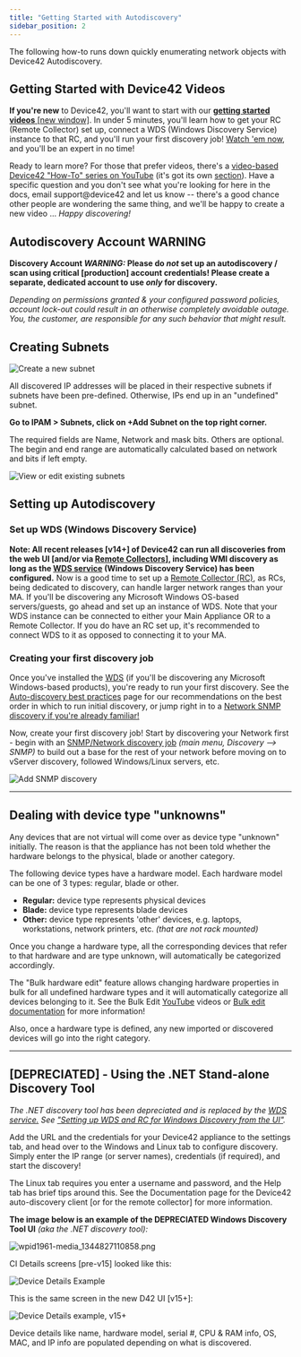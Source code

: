 ```yaml
---
title: "Getting Started with Autodiscovery"
sidebar_position: 2
---
```


The following how-to runs down quickly enumerating network objects with Device42 Autodiscovery.

## Getting Started with Device42 Videos

**If you're new** to Device42, you'll want to start with our [**getting started videos** \[new window\]](https://www.youtube.com/playlist?list=PLJ9je_qSNumJ-rMzIXUufY-XsbrwWfeCR). In under 5 minutes, you'll learn how to get your RC (Remote Collector) set up, connect a WDS (Windows Discovery Service) instance to that RC, and you'll run your first discovery job! [Watch 'em now](https://www.youtube.com/watch?v=ClkvR9zLQUU&t=0s&list=PLJ9je_qSNumJ-rMzIXUufY-XsbrwWfeCR&index=2), and you'll be an expert in no time!

Ready to learn more? For those that prefer videos, there's a [video-based Device42 "How-To" series on YouTube](https://www.youtube.com/playlist?list=PLJ9je_qSNumJ4HuNVS75wzRgBRrtCh6_q) (it's got its own [section](../videos)). Have a specific question and you don't see what you're looking for here in the docs, email support@device42 and let us know -- there's a good chance other people are wondering the same thing, and we'll be happy to create a new video ... _Happy discovering!_

## Autodiscovery Account WARNING

**Discovery Account _WARNING:_ Please do _not_ set up an autodiscovery / scan using critical \[production\] account credentials! Please create a separate, dedicated account to use _only_ for discovery.**

_Depending on permissions granted & your configured password policies, account lock-out could result in an otherwise completely avoidable outage. You, the customer, are responsible for any such behavior that might result._

## Creating Subnets

![Create a new subnet](/assets/images/add_new_subnet_2018v15.PNG)

All discovered IP addresses will be placed in their respective subnets if subnets have been pre-defined. Otherwise, IPs end up in an "undefined" subnet.

**Go to IPAM > Subnets, click on +Add Subnet on the top right corner.**

The required fields are Name, Network and mask bits. Others are optional. The begin and end range are automatically calculated based on network and bits if left empty.

![View or edit existing subnets](/assets/images/select_subnet_to_view-2018v15.PNG)

## Setting up Autodiscovery

### Set up WDS (Windows Discovery Service)

**Note: All recent releases \[v14+\] of Device42 can run all discoveries from the web UI \[and/or via [Remote Collectors](../discovery/remote-collector-rc)], including WMI discovery as long as the [WDS service](installation/windows-discovery-service-installation/) (Windows Discovery Service) has been configured.** Now is a good time to set up a [Remote Collector (RC)](https://docs.device42.com/auto-discovery/remote-collector-rc/), as RCs, being dedicated to discovery, can handle larger network ranges than your MA. If you'll be discovering any Microsoft Windows OS-based servers/guests, go ahead and set up an instance of WDS. Note that your WDS instance can be connected to either your Main Appliance OR to a Remote Collector. If you do have an RC set up, it's recommended to connect WDS to it as opposed to connecting it to your MA.

### Creating your first discovery job

Once you've installed the [WDS](installation/windows-discovery-service-installation) (if you'll be discovering any Microsoft Windows-based products), you're ready to run your first discovery. See the [Auto-discovery best practices](../discovery/autodisc-best-practices/) page for our recommendations on the best order in which to run initial discovery, or jump right in to a [Network SNMP discovery if you're already familiar!](../discovery/network-auto-discovery/)

Now, create your first discovery job! Start by discovering your Network first - begin with an [SNMP/Network discovery job](https://docs.device42.com/auto-discovery/network-auto-discovery/) _(main menu, Discovery --> SNMP)_ to build out a base for the rest of your network before moving on to vServer discovery, followed Windows/Linux servers, etc.

![Add SNMP discovery](/assets/images/add_SNMP_discovery_RC_v15.png)

* * *

## Dealing with device type "unknowns"

Any devices that are not virtual will come over as device type "unknown" initially. The reason is that the appliance has not been told whether the hardware belongs to the physical, blade or another category.

The following device types have a hardware model. Each hardware model can be one of 3 types: regular, blade or other.

- **Regular:** device type represents physical devices
- **Blade:** device type represents blade devices
- **Other:** device type represents 'other' devices, e.g. laptops, workstations, network printers, etc. _(that are not rack mounted)_

Once you change a hardware type, all the corresponding devices that refer to that hardware and are type unknown, will automatically be categorized accordingly.

The "Bulk hardware edit" feature allows changing hardware properties in bulk for all undefined hardware types and it will automatically categorize all devices belonging to it. See the Bulk Edit [YouTube](../videos/add-and-bulk-edit-hardware-models-how-to) videos or [Bulk edit documentation](../infrastructure_management/devices/hardware-models-templates) for more information!

Also, once a hardware type is defined, any new imported or discovered devices will go into the right category.

* * *

## \[DEPRECIATED\] - Using the .NET Stand-alone Discovery Tool

_The .NET discovery tool has been depreciated and is replaced by the [WDS service.](installation/windows-discovery-service-installation) See ["Setting up WDS and RC for Windows Discovery from the UI"](installation/windows-discovery-service-installation)._

Add the URL and the credentials for your Device42 appliance to the settings tab, and head over to the Windows and Linux tab to configure discovery. Simply enter the IP range (or server names), credentials (if required), and start the discovery!

The Linux tab requires you enter a username and password, and the Help tab has brief tips around this. See the Documentation page for the Device42 auto-discovery client \[or for the remote collector\] for more information.

**The image below is an example of the DEPRECIATED Windows Discovery Tool UI** _(aka the .NET discovery tool):_

![wpid1961-media_1344827110858.png](/assets/images/wpid1961-media_1344827110858.png)

CI Details screens \[pre-v15\] looked like this:

![Device Details Example](/assets/images/wpid1962-media_1344828425174.png)

This is the same screen in the new D42 UI \[v15+\]:

![Device Details example, v15+](/assets/images/device_details_example.PNG)

Device details like name, hardware model, serial #, CPU & RAM info, OS, MAC, and IP info are populated depending on what is discovered.
